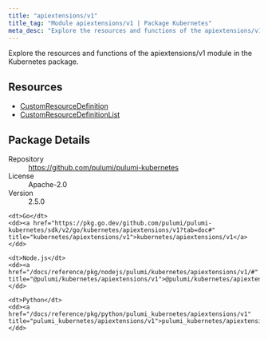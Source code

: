 ```yaml
---
title: "apiextensions/v1"
title_tag: "Module apiextensions/v1 | Package Kubernetes"
meta_desc: "Explore the resources and functions of the apiextensions/v1 module in the Kubernetes package."
---
```


<!-- WARNING: this file was generated by Pulumi Docs Generator. -->
<!-- Do not edit by hand unless you're certain you know what you are doing! -->

Explore the resources and functions of the apiextensions/v1 module in the Kubernetes package.

<h2 id="resources">Resources</h2>
<ul class="api">
    <li><a href="customresourcedefinition" title="CustomResourceDefinition"><span class="symbol resource"></span>CustomResourceDefinition</a></li>
    <li><a href="customresourcedefinitionlist" title="CustomResourceDefinitionList"><span class="symbol resource"></span>CustomResourceDefinitionList</a></li>
</ul>

<h2 id="package-details">Package Details</h2>
<dl class="package-details">
	<dt>Repository</dt>
	<dd><a href="https://github.com/pulumi/pulumi-kubernetes">https://github.com/pulumi/pulumi-kubernetes</a></dd>
	<dt>License</dt>
	<dd>Apache-2.0</dd>
	<dt>Version</dt>
	<dd>2.5.0</dd>
</dl>



<dl class="tabular">

    <dt>Go</dt>
    <dd><a href="https://pkg.go.dev/github.com/pulumi/pulumi-kubernetes/sdk/v2/go/kubernetes/apiextensions/v1?tab=doc#" title="kubernetes/apiextensions/v1">kubernetes/apiextensions/v1</a></dd>

    <dt>Node.js</dt>
    <dd><a href="/docs/reference/pkg/nodejs/pulumi/kubernetes/apiextensions/v1/#" title="@pulumi/kubernetes/apiextensions/v1">@pulumi/kubernetes/apiextensions/v1</a></dd>

    <dt>Python</dt>
    <dd><a href="/docs/reference/pkg/python/pulumi_kubernetes/apiextensions/v1" title="pulumi_kubernetes/apiextensions/v1">pulumi_kubernetes/apiextensions/v1</a></dd>

</dl>

